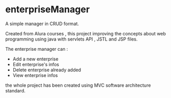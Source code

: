 # enterpriseManager
A simple manager in CRUD format.

Created from Alura courses , this project improving the concepts about web programming using java 
with servlets API , JSTL and JSP files.

The enterprise manager can :
- Add a new enterprise
- Edit enterprise's infos
- Delete enterprise already added 
- View enterprise infos

the whole project has been created using MVC software architecture standard.
